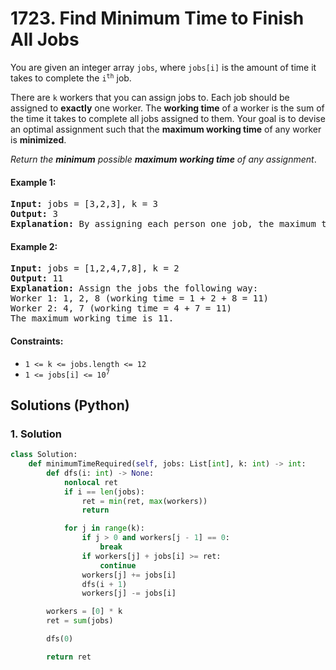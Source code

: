 # 1723. Find Minimum Time to Finish All Jobs
You are given an integer array `jobs`, where `jobs[i]` is the amount of time it takes to complete the <code>i<sup>th</sup></code> job.

There are `k` workers that you can assign jobs to. Each job should be assigned to **exactly** one worker. The **working time** of a worker is the sum of the time it takes to complete all jobs assigned to them. Your goal is to devise an optimal assignment such that the **maximum working time** of any worker is **minimized**.

*Return the **minimum** possible **maximum working time** of any assignment*.

#### Example 1:
<pre>
<strong>Input:</strong> jobs = [3,2,3], k = 3
<strong>Output:</strong> 3
<strong>Explanation:</strong> By assigning each person one job, the maximum time is 3.
</pre>

#### Example 2:
<pre>
<strong>Input:</strong> jobs = [1,2,4,7,8], k = 2
<strong>Output:</strong> 11
<strong>Explanation:</strong> Assign the jobs the following way:
Worker 1: 1, 2, 8 (working time = 1 + 2 + 8 = 11)
Worker 2: 4, 7 (working time = 4 + 7 = 11)
The maximum working time is 11.
</pre>

#### Constraints:
* `1 <= k <= jobs.length <= 12`
* <code>1 <= jobs[i] <= 10<sup>7</sup></code>

## Solutions (Python)

### 1. Solution
```Python
class Solution:
    def minimumTimeRequired(self, jobs: List[int], k: int) -> int:
        def dfs(i: int) -> None:
            nonlocal ret
            if i == len(jobs):
                ret = min(ret, max(workers))
                return

            for j in range(k):
                if j > 0 and workers[j - 1] == 0:
                    break
                if workers[j] + jobs[i] >= ret:
                    continue
                workers[j] += jobs[i]
                dfs(i + 1)
                workers[j] -= jobs[i]

        workers = [0] * k
        ret = sum(jobs)

        dfs(0)

        return ret
```
